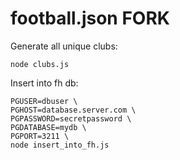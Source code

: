 # football.json FORK

Generate all unique clubs:
```
node clubs.js
```

Insert into fh db:
```
PGUSER=dbuser \
PGHOST=database.server.com \
PGPASSWORD=secretpassword \
PGDATABASE=mydb \
PGPORT=3211 \
node insert_into_fh.js
```
